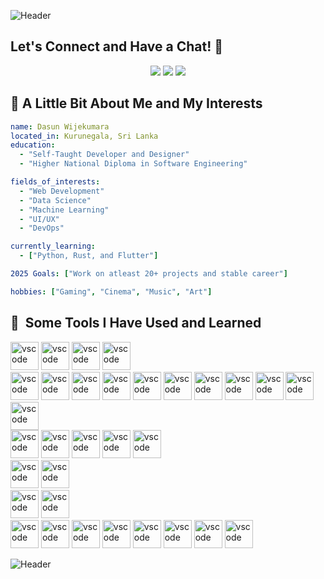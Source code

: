 ![Header](https://capsule-render.vercel.app/api?type=waving&height=300&color=gradient&text=Hello%20I'm%20Dasun)

## Let's Connect and Have a Chat! 💬  

<p align="center">
  <a href="https://www.linkedin.com/in/dasun-wijekumara/"><img src="https://img.icons8.com/ios-filled/50/0077B5/linkedin.png"/></a>
  <a href="https://dev.to/tharusha_wijekumara_e5d1f"><img src="https://img.icons8.com/windows/50/FFFFFF/dev.png"/></a>
  <a href="https://www.instagram.com/iitz36ixty/"><img src="https://img.icons8.com/ios-filled/50/E4405F/instagram-new.png"/></a>
</p>

## 📝 A Little Bit About Me and My Interests

```yaml
name: Dasun Wijekumara
located_in: Kurunegala, Sri Lanka
education:
  - "Self-Taught Developer and Designer"
  - "Higher National Diploma in Software Engineering"

fields_of_interests:
  - "Web Development"
  - "Data Science"
  - "Machine Learning"
  - "UI/UX"
  - "DevOps"

currently_learning:
  - ["Python, Rust, and Flutter"]

2025 Goals: ["Work on atleast 20+ projects and stable career"]

hobbies: ["Gaming", "Cinema", "Music", "Art"]
```
<h2> 🚀 &nbsp;Some Tools I Have Used and Learned</h2>
<p align="left">
<img src="https://cdn.jsdelivr.net/gh/devicons/devicon/icons/vscode/vscode-original.svg" alt="vscode" width="45" height="45"/>
<img src="https://cdn.jsdelivr.net/gh/devicons/devicon@latest/icons/visualstudio/visualstudio-original.svg" alt="vscode" width="45" height="45" />
<img src="https://cdn.jsdelivr.net/gh/devicons/devicon@latest/icons/eclipse/eclipse-original.svg" alt="vscode" width="45" height="45" />
<img src="https://cdn.jsdelivr.net/gh/devicons/devicon@latest/icons/intellij/intellij-original.svg" alt="vscode" width="45" height="45" />

</br>
<img src="https://cdn.jsdelivr.net/gh/devicons/devicon@latest/icons/arduino/arduino-original-wordmark.svg" alt="vscode" width="45" height="45" />
<img src="https://cdn.jsdelivr.net/gh/devicons/devicon@latest/icons/c/c-original.svg" alt="vscode" width="45" height="45" />
<img src="https://cdn.jsdelivr.net/gh/devicons/devicon@latest/icons/cplusplus/cplusplus-original.svg" alt="vscode" width="45" height="45" />
<img src="https://cdn.jsdelivr.net/gh/devicons/devicon@latest/icons/html5/html5-original.svg" alt="vscode" width="45" height="45" />
<img src="https://cdn.jsdelivr.net/gh/devicons/devicon@latest/icons/css3/css3-original.svg" alt="vscode" width="45" height="45" />
<img src="https://cdn.jsdelivr.net/gh/devicons/devicon@latest/icons/php/php-original.svg" alt="vscode" width="45" height="45" />
<img src="https://cdn.jsdelivr.net/gh/devicons/devicon@latest/icons/javascript/javascript-original.svg" alt="vscode" width="45" height="45" />
<img src="https://cdn.jsdelivr.net/gh/devicons/devicon@latest/icons/gradle/gradle-original.svg" alt="vscode" width="45" height="45" />
<img src="https://cdn.jsdelivr.net/gh/devicons/devicon@latest/icons/kotlin/kotlin-original.svg" alt="vscode" width="45" height="45" />
<img src="https://cdn.jsdelivr.net/gh/devicons/devicon@latest/icons/python/python-original.svg" alt="vscode" width="45" height="45" />
<img src="https://cdn.jsdelivr.net/gh/devicons/devicon@latest/icons/react/react-original.svg" alt="vscode" width="45" height="45" />


</br>
<img src="https://cdn.jsdelivr.net/gh/devicons/devicon@latest/icons/azuresqldatabase/azuresqldatabase-original.svg" alt="vscode" width="45" height="45" />
<img src="https://cdn.jsdelivr.net/gh/devicons/devicon@latest/icons/firebase/firebase-original.svg" alt="vscode" width="45" height="45" />
<img src="https://cdn.jsdelivr.net/gh/devicons/devicon@latest/icons/mongodb/mongodb-original.svg" alt="vscode" width="45" height="45" />
<img src="https://cdn.jsdelivr.net/gh/devicons/devicon@latest/icons/mysql/mysql-original.svg" alt="vscode" width="45" height="45" />
<img src="https://cdn.jsdelivr.net/gh/devicons/devicon@latest/icons/sqlite/sqlite-original.svg" alt="vscode" width="45" height="45" />

</br>
<img src="https://cdn.jsdelivr.net/gh/devicons/devicon@latest/icons/figma/figma-original.svg" alt="vscode" width="45" height="45" />
<img src="https://cdn.jsdelivr.net/gh/devicons/devicon@latest/icons/xd/xd-original.svg" alt="vscode" width="45" height="45" />

</br>
<img src="https://cdn.jsdelivr.net/gh/devicons/devicon@latest/icons/git/git-original.svg" alt="vscode" width="45" height="45" />
<img src="https://cdn.jsdelivr.net/gh/devicons/devicon@latest/icons/docker/docker-plain.svg" alt="vscode" width="45" height="45" />

</br>
<img src="https://cdn.jsdelivr.net/gh/devicons/devicon@latest/icons/gitlab/gitlab-original.svg" alt="vscode" width="45" height="45" />
<img src="https://cdn.jsdelivr.net/gh/devicons/devicon@latest/icons/ifttt/ifttt-original.svg" alt="vscode" width="45" height="45" />
<img src="https://cdn.jsdelivr.net/gh/devicons/devicon@latest/icons/anaconda/anaconda-original.svg" alt="vscode" width="45" height="45" />
<img src="https://cdn.jsdelivr.net/gh/devicons/devicon@latest/icons/jira/jira-original.svg" alt="vscode" width="45" height="45" />
<img src="https://cdn.jsdelivr.net/gh/devicons/devicon@latest/icons/jupyter/jupyter-original-wordmark.svg" alt="vscode" width="45" height="45" />
<img src="https://cdn.jsdelivr.net/gh/devicons/devicon@latest/icons/nodejs/nodejs-original.svg" alt="vscode" width="45" height="45" />
<img src="https://cdn.jsdelivr.net/gh/devicons/devicon@latest/icons/postman/postman-original.svg" alt="vscode" width="45" height="45" />
<img src="https://cdn.jsdelivr.net/gh/devicons/devicon@latest/icons/spring/spring-original.svg" alt="vscode" width="45" height="45" />                 
</p>

![Header](https://capsule-render.vercel.app/api?type=waving&height=300&color=gradient&section=footer)
